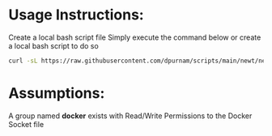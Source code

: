 # Usage Instructions:
Create a local bash script file Simply execute the command below or create a local bash script to do so
```bash
curl -sL https://raw.githubusercontent.com/dpurnam/scripts/main/newt/newt-service-manager.sh | sudo bash
```
# Assumptions:
A group named **docker** exists with Read/Write Permissions to the Docker Socket file
